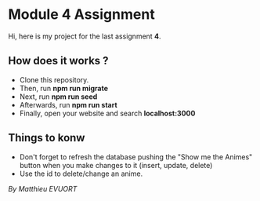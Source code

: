 # Module 4 Assignment
Hi, here is my project for the last assignment **4**.

## How does it works ?
- Clone this repository.
- Then, run **npm run migrate**
- Next, run **npm run seed**
- Afterwards, run **npm run start**
- Finally, open your website and search **localhost:3000**

## Things to konw
- Don't forget to refresh the database pushing the "Show me the Animes" button when you make changes to it (insert, update, delete)
- Use the id to delete/change an anime. 

_By Matthieu EVUORT_